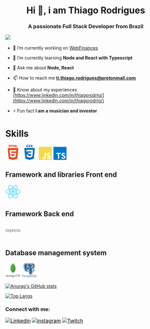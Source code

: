 <h1 align="center">Hi 👋, i am Thiago Rodrigues</h1>
<h3 align="center">A passionate Full Stack Developer from Brazil</h3>

<link rel="stylesheet" href="https://cdnjs.cloudflare.com/ajax/libs/font-awesome/4.7.0/css/font-awesome.min.css">

![](https://komarev.com/ghpvc/?username=thiagorcode&color=blueviolet)

- 🔭 I’m currently working on [WebFinances](https://github.com/thiagorcode/WebFinances)

- 🌱 I’m currently learning **Node and React with Typescript**

- 💬 Ask me about **Node, React**

- 📫 How to reach me **ti.thiago.rodrigues@protonmail.com**

- 📄 Know about my experiences [https://www.linkedin.com/in/thiagorodrig/](https://www.linkedin.com/in/thiagorodrig/)

- ⚡ Fun fact **I am a musician and investor**

# Skills
<p align="left">
  <img src="https://github.com/devicons/devicon/blob/master/icons/html5/html5-plain-wordmark.svg" alt="html5" width="48" height="48"/> 
  <img src="https://github.com/devicons/devicon/blob/master/icons/css3/css3-plain-wordmark.svg" alt="css3" width="48" height="48"/>
  <img src="https://github.com/devicons/devicon/blob/master/icons/javascript/javascript-plain.svg" alt="Javascript" width="42" height="42"/>
  <img src="https://github.com/devicons/devicon/blob/master/icons/typescript/typescript-plain.svg" alt="ts" width="42" height="42" />
</p>

## Framework and libraries Front end
<p align="left">
  <img src="https://github.com/devicons/devicon/blob/master/icons/react/react-original.svg" alt="React" width="48" height="48"/>
</p>

## Framework Back end
<p align="left">
  <img src="https://github.com/devicons/devicon/blob/master/icons/express/express-original-wordmark.svg" alt="express" width="48" height="48"/>
</p>

## Database management system
<p align="left">
  <img src="https://github.com/devicons/devicon/blob/master/icons/mongodb/mongodb-original-wordmark.svg" alt="mongodb" width="48" height="48"/>
  <img src="https://github.com/devicons/devicon/blob/master/icons/postgresql/postgresql-plain-wordmark.svg" alt="postgresql" width="48" height="48"/>
</p>

[![Anurag's GitHub stats](https://github-readme-stats.vercel.app/api?username=thiagorcode)](https://github.com/anuraghazra/github-readme-stats)

[![Top Langs](https://github-readme-stats.vercel.app/api/top-langs/?username=thiagorcode&layout=compact)](https://github.com/anuraghazra/github-readme-stats)

<h3 align="left">Connect with me:</h3>
<p align="left">
<a href="https://linkedin.com/in/thiagorodrig" target="_blank" style="font-size:16px; color: black"><img src="https://img.shields.io/badge/LinkedIn-0077B5?style=for-the-badge&logo=linkedin&logoColor=white" alt="Linkedin"/></a>
<a href="https://instagram.com/dev.thiago" target="_blank" style="font-size:16px; color: black"><img src="https://img.shields.io/badge/Instagram-E4405F?style=for-the-badge&logo=instagram&logoColor=white" alt="instagram"/></a>
<a href="https://www.twitch.tv/thiagorcode" target="_blank" style="font-size:16px; color: black"><img src="https://img.shields.io/badge/Twitch-9146FF?style=for-the-badge&logo=twitch&logoColor=white" alt="Twitch"/></a>
</p>

